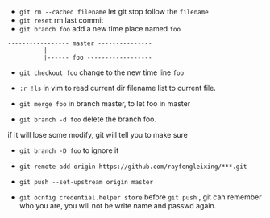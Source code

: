 - `git rm --cached filename` let git stop follow the `filename` 
- `git reset` rm last commit
- `git branch foo` add a new time place named `foo` 
```
----------------- master ---------------
          |
          |------ foo ------------------ 
```
- `git checkout foo` change to the new time line `foo` 

- `:r !ls` in vim to read current dir filename list to current file.

- `git merge foo` in branch  master, to let foo in master
- `git branch -d foo` delete the branch foo.

if it will lose some modify, git will tell you to make sure
- `git branch -D foo` to ignore it

- `git remote add origin https://github.com/rayfengleixing/***.git` 
- `git push --set-upstream origin master` 

- `git ocnfig credential.helper store` before `git push` , git can remember who you are, you will not be write name and passwd again.


